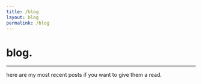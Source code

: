 ```yaml
---
title: /blog
layout: blog
permalink: /blog
---
```


# blog.

---

here are my most recent posts if you want to give them a read.
